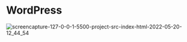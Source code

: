 # **WordPress**
![screencapture-127-0-0-1-5500-project-src-index-html-2022-05-20-12_44_54](https://user-images.githubusercontent.com/95514120/169469186-5ce522cc-6746-40eb-8a7b-945e5cfe7c6c.png)

